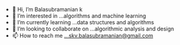 - 👋 Hi, I’m Balasubramanian k
- 👀 I’m interested in ...algorithms and machine learning
- 🌱 I’m currently learning ...data structures and algorithms
- 💞️ I’m looking to collaborate on ...algorithmic analysis and design
- 📫 How to reach me ...skv.balasubramanian@gmail.com

<!---
bala-skv/bala-skv is a ✨ special ✨ repository because its `README.md` (this file) appears on your GitHub profile.
You can click the Preview link to take a look at your changes.
--->

